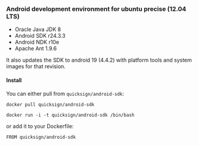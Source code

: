 ### Android development environment for ubuntu precise (12.04 LTS)

* Oracle Java JDK 8
* Android SDK r24.3.3
* Android NDK r10e
* Apache Ant 1.9.6

It also updates the SDK to android 19 (4.4.2) with platform tools and system images for that revision.

#### Install

You can either pull from `quicksign/android-sdk`:

```
docker pull quicksign/android-sdk
```

```
docker run -i -t quicksign/android-sdk /bin/bash
```

or add it to your Dockerfile:

```
FROM quicksign/android-sdk
```
